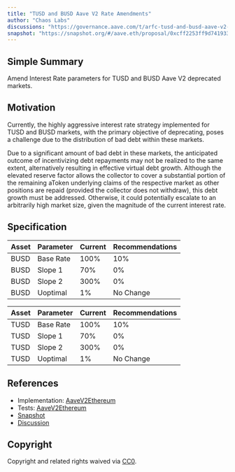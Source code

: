 ```yaml
---
title: "TUSD and BUSD Aave V2 Rate Amendments"
author: "Chaos Labs"
discussions: "https://governance.aave.com/t/arfc-tusd-and-busd-aave-v2-rate-amendments/16887"
snapshot: "https://snapshot.org/#/aave.eth/proposal/0xcff2253ff9d74193354370fe95ebe0fe2f0b6f34873281d1b9b55b9f51dea011"
---
```


## Simple Summary

Amend Interest Rate parameters for TUSD and BUSD Aave V2 deprecated markets.

## Motivation

Currently, the highly aggressive interest rate strategy implemented for TUSD and BUSD markets, with the primary objective of deprecating, poses a challenge due to the distribution of bad debt within these markets.

Due to a significant amount of bad debt in these markets, the anticipated outcome of incentivizing debt repayments may not be realized to the same extent, alternatively resulting in effective virtual debt growth. Although the elevated reserve factor allows the collector to cover a substantial portion of the remaining aToken underlying claims of the respective market as other positions are repaid (provided the collector does not withdraw), this debt growth must be addressed. Otherwise, it could potentially escalate to an arbitrarily high market size, given the magnitude of the current interest rate.

## Specification

| Asset | Parameter | Current | Recommendations |
| ----- | --------- | ------- | --------------- |
| BUSD  | Base Rate | 100%    | 10%             |
| BUSD  | Slope 1   | 70%     | 0%              |
| BUSD  | Slope 2   | 300%    | 0%              |
| BUSD  | Uoptimal  | 1%      | No Change       |

| Asset | Parameter | Current | Recommendations |
| ----- | --------- | ------- | --------------- |
| TUSD  | Base Rate | 100%    | 10%             |
| TUSD  | Slope 1   | 70%     | 0%              |
| TUSD  | Slope 2   | 300%    | 0%              |
| TUSD  | Uoptimal  | 1%      | No Change       |

## References

- Implementation: [AaveV2Ethereum](https://github.com/bgd-labs/aave-proposals-v3/blob/64d84923830233364030bbf87f555208e05c78bd/src/20240324_AaveV2Ethereum_TUSDAndBUSDAaveV2RateAmendments/AaveV2Ethereum_TUSDAndBUSDAaveV2RateAmendments_20240324.sol)
- Tests: [AaveV2Ethereum](https://github.com/bgd-labs/aave-proposals-v3/blob/64d84923830233364030bbf87f555208e05c78bd/src/20240324_AaveV2Ethereum_TUSDAndBUSDAaveV2RateAmendments/AaveV2Ethereum_TUSDAndBUSDAaveV2RateAmendments_20240324.t.sol)
- [Snapshot](https://snapshot.org/#/aave.eth/proposal/0xcff2253ff9d74193354370fe95ebe0fe2f0b6f34873281d1b9b55b9f51dea011)
- [Discussion](https://governance.aave.com/t/arfc-tusd-and-busd-aave-v2-rate-amendments/16887)

## Copyright

Copyright and related rights waived via [CC0](https://creativecommons.org/publicdomain/zero/1.0/).
